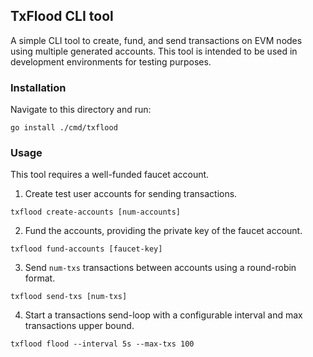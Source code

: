 ## TxFlood CLI tool

A simple CLI tool to create, fund, and send transactions on EVM nodes using multiple generated accounts.
This tool is intended to be used in development environments for testing purposes.

### Installation

Navigate to this directory and run:

```shell
go install ./cmd/txflood
```

### Usage

This tool requires a well-funded faucet account.

1. Create test user accounts for sending transactions.

```shell
txflood create-accounts [num-accounts]
```

2. Fund the accounts, providing the private key of the faucet account.

```shell
txflood fund-accounts [faucet-key]
```

3. Send `num-txs` transactions between accounts using a round-robin format.

```shell
txflood send-txs [num-txs]
```

4. Start a transactions send-loop with a configurable interval and max transactions upper bound.

```shell
txflood flood --interval 5s --max-txs 100
```

